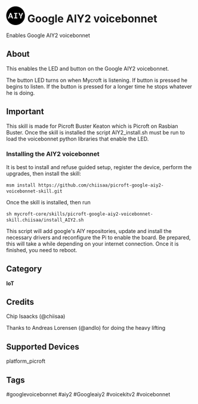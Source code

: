 
# <img src='AIY_logo_blue.png' card_color='#022B4F' width='50' height='50' style='vertical-align:bottom'/> Google AIY2 voicebonnet
Enables Google AIY2 voicebonnet

## About
This enables the LED and button on the Google AIY2 voicebonnet.

The button LED turns on when Mycroft is listening. If button is pressed he begins to listen. If the button is pressed for a longer time he stops whatever he is doing.

## Important
This skill is made for Picroft Buster Keaton which is Picroft on Rasbian Buster.
Once the skill is installed the script AIY2_install.sh must be run to load the voicebonnet python libraries that enable the LED.

### Installing the AIY2 voicebonnet
It is best to install and refuse guided setup, register the device, perform the upgrades, then install the skill:


```
msm install https://github.com/chiisaa/picroft-google-aiy2-voicebonnet-skill.git
```


Once the skill is installed, then run


```
sh mycroft-core/skills/picroft-google-aiy2-voicebonnet-skill.chiisaa/install_AIY2.sh
```


This script will add google's AIY repositories, update and install the necessary drivers and reconfigure the Pi to enable the board.
Be prepared, this will take a while depending on your internet connection.  Once it is finished, you need to reboot.

## Category
**IoT**

## Credits
Chip Isaacks (@chiisaa)

Thanks to Andreas Lorensen (@andlo) for doing the heavy lifting

## Supported Devices
platform_picroft

## Tags
#googlevoicebonnet
#aiy2
#Googleaiy2
#voicekitv2
#voicebonnet
